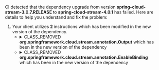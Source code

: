 CI detected that the dependency upgrade from version **spring-cloud-stream-3.0.7.RELEASE** to **spring-cloud-stream-4.0.1** has failed. Here are details to help you understand and fix the problem:
1. Your client utilizes **2** instructions which has been modified in the new version of the dependency.
   * <details>
        <summary>CLASS_REMOVED <b>org.springframework.cloud.stream.annotation.Output</b> which has been <b></b> in the new version of the dependency</summary>
            
        * <details>
          <summary>The failure is identified from the logs generated in the build process. </summary>
          
            *   >[[ERROR] /log-record/src/main/java/cn/monitor4all/logRecord/configuration/StreamSenderConfiguration.java:[77,10] cannot find symbol<br>&nbsp;&nbsp;&nbsp;&nbsp;  symbol:   class Output
  location: interface cn.monitor4all.logRecord.configuration.StreamSenderConfiguration.LogRecordChannel
](https://github.com/chains-project/breaking-good/actions/runs/8110103454/job/22166641300#step:4:1784)
            *   An error was detected in line 77 which is making use of an outdated API.
             ``` java
             77   @org.springframework.cloud.stream.annotation.Output(cn.monitor4all.logRecord.configuration.StreamSenderConfiguration.LogRecordChannel.OUTPUT);
            ```

          </details>
            
     </details>
   * <details>
        <summary>CLASS_REMOVED <b>org.springframework.cloud.stream.annotation.EnableBinding</b> which has been <b></b> in the new version of the dependency</summary>
            
        * <details>
          <summary>The failure is identified from the logs generated in the build process. </summary>
          
            *   >[[ERROR] /log-record/src/main/java/cn/monitor4all/logRecord/configuration/StreamSenderConfiguration.java:[29,2] cannot find symbol<br>&nbsp;&nbsp;&nbsp;&nbsp;  symbol: class EnableBinding
](https://github.com/chains-project/breaking-good/actions/runs/8110103454/job/22166641300#step:4:1779)
            *   An error was detected in line 29 which is making use of an outdated API.
             ``` java
             29   @org.springframework.cloud.stream.annotation.EnableBinding(cn.monitor4all.logRecord.configuration.StreamSenderConfiguration.LogRecordChannel.class);
            ```

          </details>
            
     </details>


